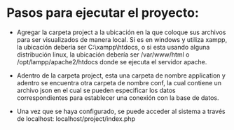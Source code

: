 # Pasos para ejecutar el proyecto:

- Agregar la carpeta project a la ubicación en la que coloque sus archivos para ser visualizados de manera local. Si es en windows y utiliza xampp, la ubicación debería ser C:\xampp\htdocs, o si esta usando alguna distribución linux, la ubicación debería ser /var/www/html o /opt/lampp/apache2/htdocs donde se ejecuta el servidor apache.

- Adentro de la carpeta project, esta una carpeta de nombre application y adentro se encuentra otra carpeta de nombre conf, la cual contiene un archivo json en el cual se pueden especificar los datos correspondientes para establecer una conexión con la base de datos.

- Una vez que se haya configurado, se puede acceder al sistema a través de localhost: localhost/project/index.php
